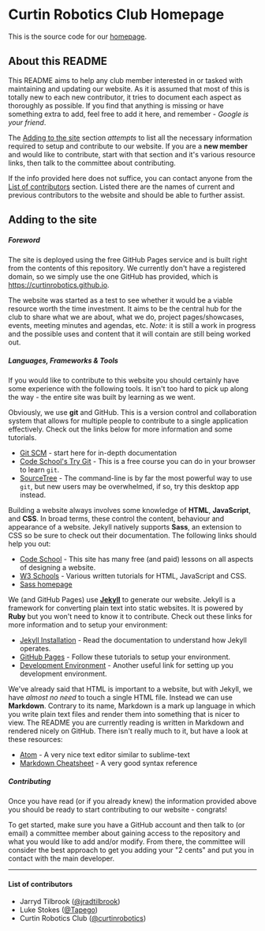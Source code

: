 # Curtin Robotics Club Homepage
This is the source code for our [homepage](http://curtinrobotics.github.io).


## About this README
This README aims to help any club member interested in or tasked with
maintaining and updating our website. As it is assumed that most of this is
totally new to each new contributor, it tries to document each aspect as
thoroughly as possible. If you find that anything is missing or have something
extra to add, feel free to add it here, and remember - _Google is your friend_.

The [Adding to the site](#adding-to-the-site) section _attempts_ to list all the
necessary information required to setup and contribute to our website. If you
are a **new member** and would like to contribute, start with that section and
it's various resource links, then talk to the committee about contributing.

If the info provided here does not suffice, you can contact anyone from the
[List of contributors](#list-of-contributors) section. Listed there are the
names of current and previous contributors to the website and should be able to
further assist.


## Adding to the site
##### Foreword
The site is deployed using the free GitHub Pages service and is built right from
the contents of this repository. We currently don't have a registered domain, so
we simply use the one GitHub has provided, which is
https://curtinrobotics.github.io.

The website was started as a test to see whether it would be a viable resource
worth the time investment. It aims to be the central hub for the club to share
what we are about, what we do, project pages/showcases, events, meeting minutes
and agendas, etc. *Note:* it is still a work in progress and the possible uses
and content that it will contain are still being worked out.

##### Languages, Frameworks & Tools
If you would like to contribute to this website you should certainly have some
experience with the following tools. It isn't too hard to pick up along the way
\- the entire site was built by learning as we went.

Obviously, we use **git** and GitHub. This is a version control and
collaboration system that allows for multiple people to contribute to a single
application effectively. Check out the links below for more information and some
tutorials.
- [Git SCM](https://git-scm.com/) - start here for in-depth documentation
- [Code School's Try Git](https://try.github.io/levels/1/challenges/1) - This is
    a free course you can do in your browser to learn `git`.
- [SourceTree](https://www.sourcetreeapp.com/) - The command-line is by far the
    most powerful way to use `git`, but new users may be overwhelmed, if so, try
    this desktop app instead.

Building a website always involves some knowledge of **HTML**, **JavaScript**,
and **CSS**. In broad terms, these control the content, behaviour and appearance
of a website. Jekyll natively supports **Sass**, an extension to CSS so be sure
to check out their documentation. The following links should help you out:
- [Code School](https://www.codeschool.com/) - This site has many free (and
    paid) lessons on all aspects of designing a website.
- [W3 Schools](http://www.w3schools.com/) - Various written tutorials for HTML,
    JavaScript and CSS.
- [Sass homepage](http://sass-lang.com/)

We (and GitHub Pages) use [**Jekyll**](https://jekyllrb.com/) to generate our
website. Jekyll is a framework for converting plain text into static websites.
It is powered by **Ruby** but you won't need to know it to contribute. Check out
these links for more information and to setup your environment:
- [Jekyll Installation](https://jekyllrb.com/docs/installation/) - Read the
    documentation to understand how Jekyll operates.
- [GitHub Pages](https://pages.github.com/) - Follow these tutorials to setup
    your environment.
- [Development Environment](https://help.github.com/articles/setting-up-your-github-pages-site-locally-with-jekyll/#platform-windows) - Another useful link for setting up you development environment.

We've already said that HTML is important to a website, but with Jekyll, we
have _almost no need_ to touch a single HTML file. Instead we can use
**Markdown**.
Contrary to its name, Markdown is a mark up language in which you write plain
text files and render them into something that is nicer to view. The README you
are currently reading is written in Markdown and rendered nicely on GitHub.
There isn't really much to it, but have a look at these resources:
- [Atom](https://atom.io/) - A very nice text editor similar to sublime-text
- [Markdown Cheatsheet][cheatsheet] - A very good syntax reference

[cheatsheet]: https://github.com/adam-p/markdown-here/wiki/Markdown-Cheatsheet

##### Contributing
Once you have read (or if you already knew) the information provided above you
should be ready to start contributing to our website - congrats!

To get started, make sure you have a GitHub account and then talk to (or email)
a committee member about gaining access to the repository and what you would
like to add and/or modify. From there, the committee will consider the best
approach to get you adding your "2 cents" and put you in contact with the main
developer.

[forking]:https://www.atlassian.com/git/tutorials/comparing-workflows/forking-workflow

---
#### List of contributors
- Jarryd Tilbrook ([@jradtilbrook](https://github.com/jradtilbrook))
- Luke Stokes ([@Tapego](https://github.com/Tapego))
- Curtin Robotics Club ([@curtinrobotics](https://github.com/curtinrobotics))
